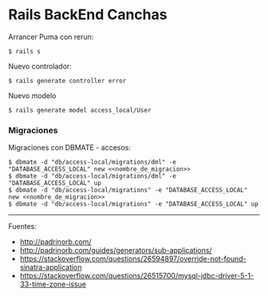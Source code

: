 # Rails BackEnd Canchas

Arrancer Puma con rerun:

    $ rails s

Nuevo controlador:

    $ rails generate controller error

Nuevo modelo

    $ rails generate model access_local/User

### Migraciones

Migraciones con DBMATE - accesos:

    $ dbmate -d "db/access-local/migrations/dml" -e "DATABASE_ACCESS_LOCAL" new <<nombre_de_migracion>>
    $ dbmate -d "db/access-local/migrations/dml" -e "DATABASE_ACCESS_LOCAL" up
    $ dbmate -d "db/access-local/migrations" -e "DATABASE_ACCESS_LOCAL" new <<nombre_de_migracion>>
    $ dbmate -d "db/access-local/migrations" -e "DATABASE_ACCESS_LOCAL" up

---

Fuentes:

+ http://padrinorb.com/
+ http://padrinorb.com/guides/generators/sub-applications/
+ https://stackoverflow.com/questions/26594897/override-not-found-sinatra-application
+ https://stackoverflow.com/questions/26515700/mysql-jdbc-driver-5-1-33-time-zone-issue
